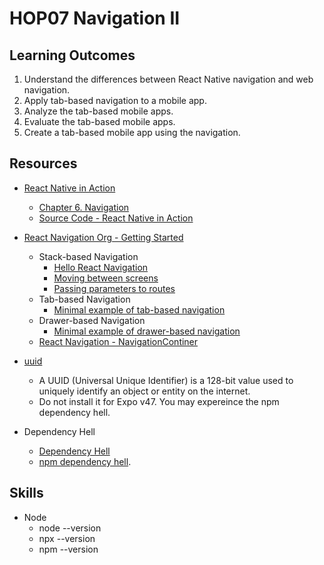# HOP07 Navigation II
##  Learning Outcomes
1. Understand the differences between React Native navigation and web navigation.
2. Apply tab-based navigation to a mobile app.
3. Analyze the tab-based mobile apps.
4. Evaluate the tab-based mobile apps.
5. Create a tab-based mobile app using the navigation.

## Resources
* [React Native in Action](https://learning.oreilly.com/library/view/react-native-in/9781617294051/?sso_link=yes&sso_link_from=cityu-seattle)
    * [Chapter 6. Navigation](https://learning.oreilly.com/library/view/react-native-in/9781617294051/c06.xhtml)
    * [Source Code - React Native in Action](https://github.com/dabit3/react-native-in-action)
    
* [React Navigation Org - Getting Started](https://reactnavigation.org/)
    * Stack-based Navigation
      * [Hello React Navigation](https://reactnavigation.org/docs/hello-react-navigation)
      * [Moving between screens](https://reactnavigation.org/docs/navigating)
      * [Passing parameters to routes](https://reactnavigation.org/docs/params)
    * Tab-based Navigation
      * [Minimal example of tab-based navigation](https://reactnavigation.org/docs/tab-based-navigation#minimal-example-of-tab-based-navigation)
    * Drawer-based Navigation
      * [Minimal example of drawer-based navigation](https://reactnavigation.org/docs/drawer-based-navigation#minimal-example-of-drawer-based-navigation)
    * [React Navigation - NavigationContiner](https://reactnavigation.org/docs/navigation-container/)

* [uuid](https://www.npmjs.com/package/uuidv4)
  * A UUID (Universal Unique Identifier) is a 128-bit value used to uniquely identify an object or entity on the internet.
  * Do not install it  for Expo v47. You may expereince the npm dependency hell.

* Dependency Hell
  * [Dependency Hell](https://npm.github.io/how-npm-works-docs/theory-and-design/dependency-hell.html)
  * [npm dependency hell](https://sylhare.github.io/2022/02/09/How-to-fix-npm-dependency-library-hell.html).

## Skills
* Node
  * node --version
  * npx --version
  * npm --version